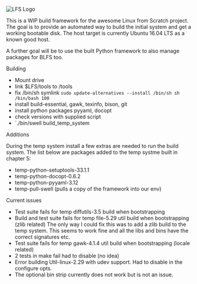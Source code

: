 ![LFS Logo](http://www.linuxfromscratch.org/images/lfs-logo.png)

This is a WIP build framework for the awesome Linux from Scratch project. The
goal is to provide an automated way to build the initial system and get a
working bootable disk. The host target is currently Ubuntu 16.04 LTS as a known
good host.

A further goal will be to use the built Python framework to also manage packages
for BLFS too.

Building

* Mount drive
* link $LFS/tools to /tools
* fix /bin/sh symlink `sudo update-alternatives --install /bin/sh sh /bin/bash 100`
* install build-essential, gawk, texinfo, bison, git
* install python packages pyyaml, docopt
* check versions with supplied script
* `./bin/swell build_temp_system

Additions

During the temp system install a few extras are needed to run the build system.
The list below are packages added to the temp systme built in chapter 5:

* temp-python-setuptools-33.1.1
* temp-python-docopt-0.6.2
* temp-python-pyyaml-3.12
* temp-pull-swell (pulls a copy of the framework into our env)

Current issues

* Test suite fails for temp diffutils-3.5 build when bootstrapping
* Build and test suite fails for temp file-5.29 util build when bootstrapping
  (zlib related) The only way I could fix this was to add a zlib build to the
  temp system. This seems to work fine and all the libs and bins have the
  correct signatures etc.
* Test suite fails for temp gawk-4.1.4 util build when bootstrapping
  (locale related)
* 2 tests in make fail had to disable (no idea)
* Error building Util-linux-2.29 with udev support. Had to disable in the
  configure opts.
* The optional bin strip currently does not work but is not an issue.
